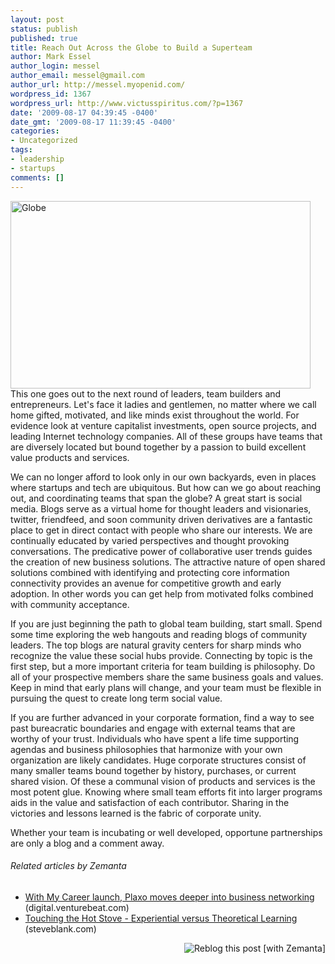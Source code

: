 ```yaml
---
layout: post
status: publish
published: true
title: Reach Out Across the Globe to Build a Superteam
author: Mark Essel
author_login: messel
author_email: messel@gmail.com
author_url: http://messel.myopenid.com/
wordpress_id: 1367
wordpress_url: http://www.victusspiritus.com/?p=1367
date: '2009-08-17 04:39:45 -0400'
date_gmt: '2009-08-17 11:39:45 -0400'
categories:
- Uncategorized
tags:
- leadership
- startups
comments: []
---
```

<p><a href="http://www.flickr.com/photos/churkinms/"><img class="aligncenter size-full wp-image-1376" title="Globe" src="http://www.victusspiritus.com/wp-content/uploads/2009/08/Globe.jpg" alt="Globe" width="480" height="300" /></a>This one goes out to the next round of leaders, team builders and entrepreneurs. Let's face it ladies and gentlemen, no matter where we call home gifted, motivated, and like minds exist throughout the world. For evidence look at venture capitalist investments, open source projects, and leading Internet technology companies. All of these groups have teams that are diversely located but bound together by a passion to build excellent value products and services.</p>
<p>We can no longer afford to look only in our own backyards, even in places where startups and tech are ubiquitous. But how can we go about reaching out, and coordinating teams that span the globe? A great start is social media. Blogs serve as a virtual home for thought leaders and visionaries, twitter, friendfeed, and soon community driven derivatives are a fantastic place to get in direct contact with people who share our interests. We are continually educated by varied perspectives and thought provoking conversations. The predicative power of collaborative user trends guides the creation of new business solutions. The attractive nature of open shared solutions combined with identifying and protecting core information connectivity  provides an avenue for competitive growth and early adoption. In other words you can get help from motivated folks combined with community acceptance.</p>
<p>If you are just beginning the path to global team building, start small. Spend some time exploring the web hangouts and reading blogs of community leaders. The top blogs are natural gravity centers for sharp minds who recognize the value these social hubs provide. Connecting by topic is the first step, but a more important criteria for team building is philosophy. Do all of your prospective members share the same business goals and values. Keep in mind that early plans will change, and your team must be flexible in pursuing the quest to create long term social value.</p>
<p>If you are further advanced in your corporate formation, find a way to see past bureacratic boundaries and engage with external teams that are worthy of your trust. Individuals who have spent a life time supporting agendas and business philosophies that harmonize with your own organization are likely candidates. Huge corporate structures consist of many smaller teams bound together by history, purchases, or current shared vision. Of these a communal vision of products and services is the most potent glue. Knowing where small team efforts fit into larger programs aids in the value and satisfaction of each contributor. Sharing in the victories and lessons learned is the fabric of corporate unity.</p>
<p>Whether your team is incubating or well  developed, opportune partnerships are only a blog and a comment away.</p>
<h6 class="zemanta-related-title" style="font-size: 1em;">Related articles by Zemanta</h6>
<ul class="zemanta-article-ul">
<li class="zemanta-article-ul-li"><a href="http://digital.venturebeat.com/2009/07/22/with-my-career-launch-plaxo-moves-deeper-into-business-networking/">With My Career launch, Plaxo moves deeper into business networking</a> (digital.venturebeat.com)</li>
<li class="zemanta-article-ul-li"><a href="http://steveblank.com/2009/08/13/touching-the-hot-stove-experiential-versus-theoretical-learning/">Touching the Hot Stove - Experiential versus Theoretical Learning</a> (steveblank.com)</li>
</ul>
<div class="zemanta-pixie" style="margin-top: 10px; height: 15px;"><a class="zemanta-pixie-a" title="Reblog this post [with Zemanta]" href="http://reblog.zemanta.com/zemified/34bf283e-ac89-4b90-a1bc-19b15ef1c954/"><img class="zemanta-pixie-img" style="border: none; float: right;" src="http://img.zemanta.com/reblog_e.png?x-id=34bf283e-ac89-4b90-a1bc-19b15ef1c954" alt="Reblog this post [with Zemanta]" /></a><span class="zem-script more-related pretty-attribution"><script src="http://static.zemanta.com/readside/loader.js" type="text/javascript"></script></span></div>
